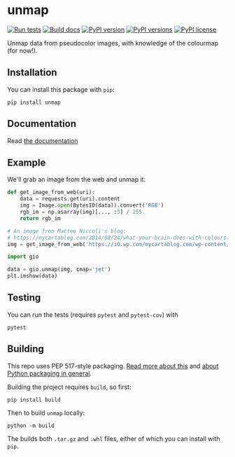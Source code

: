 # unmap

[![Run tests](https://github.com/kwinkunks/unmap/actions/workflows/run-tests.yml/badge.svg)](https://github.com/kwinkunks/unmap/actions/workflows/run-tests.yml)
[![Build docs](https://github.com/kwinkunks/unmap/actions/workflows/build-docs.yml/badge.svg)](https://github.com/kwinkunks/unmap/actions/workflows/build-docs.yml)
[![PyPI version](https://img.shields.io/pypi/v/unmap.svg)](https://pypi.org/project/unmap//)
[![PyPI versions](https://img.shields.io/pypi/pyversions/unmap.svg)](https://pypi.org/project/unmap//)
[![PyPI license](https://img.shields.io/pypi/l/unmap.svg)](https://pypi.org/project/unmap/)


Unmap data from pseudocolor images, with knowledge of the colourmap (for now!).


## Installation

You can install this package with `pip`:

    pip install unmap


## Documentation

Read [the documentation](https://code.agilescientific.com/unmap)


## Example

We'll grab an image from the web and unmap it:

```python
def get_image_from_web(uri):
    data = requests.get(uri).content
    img = Image.open(BytesIO(data)).convert('RGB')
    rgb_im = np.asarray(img)[..., :3] / 255.
    return rgb_im

# An image from Matteo Niccoli's blog:
# https://mycartablog.com/2014/08/24/what-your-brain-does-with-colours-when-you-are-not-looking-part-1/
img = get_image_from_web('https://i0.wp.com/mycartablog.com/wp-content/uploads/2014/03/spectrogram_jet.png')

import gio

data = gio.unmap(img, cmap='jet')
plt.imshow(data)
```


## Testing

You can run the tests (requires `pytest` and `pytest-cov`) with

    pytest


## Building

This repo uses PEP 517-style packaging. [Read more about this](https://setuptools.pypa.io/en/latest/build_meta.html) and [about Python packaging in general](https://packaging.python.org/en/latest/tutorials/packaging-projects/).

Building the project requires `build`, so first:

    pip install build

Then to build `unmap` locally:

    python -m build

The builds both `.tar.gz` and `.whl` files, either of which you can install with `pip`.
